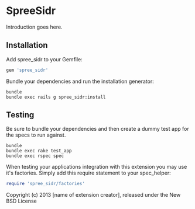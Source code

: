 SpreeSidr
=========

Introduction goes here.

Installation
------------

Add spree_sidr to your Gemfile:

```ruby
gem 'spree_sidr'
```

Bundle your dependencies and run the installation generator:

```shell
bundle
bundle exec rails g spree_sidr:install
```

Testing
-------

Be sure to bundle your dependencies and then create a dummy test app for the specs to run against.

```shell
bundle
bundle exec rake test_app
bundle exec rspec spec
```

When testing your applications integration with this extension you may use it's factories.
Simply add this require statement to your spec_helper:

```ruby
require 'spree_sidr/factories'
```

Copyright (c) 2013 [name of extension creator], released under the New BSD License
